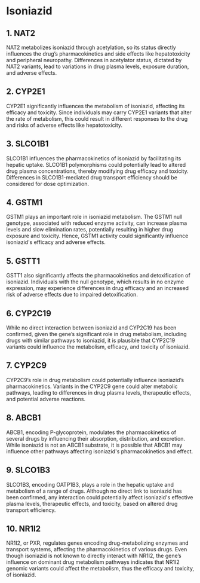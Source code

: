 # Isoniazid

## 1. NAT2
NAT2 metabolizes isoniazid through acetylation, so its status directly influences the drug’s pharmacokinetics and side effects like hepatotoxicity and peripheral neuropathy. Differences in acetylator status, dictated by NAT2 variants, lead to variations in drug plasma levels, exposure duration, and adverse effects.

## 2. CYP2E1
CYP2E1 significantly influences the metabolism of isoniazid, affecting its efficacy and toxicity. Since individuals may carry CYP2E1 variants that alter the rate of metabolism, this could result in different responses to the drug and risks of adverse effects like hepatotoxicity.

## 3. SLCO1B1
SLCO1B1 influences the pharmacokinetics of isoniazid by facilitating its hepatic uptake. SLCO1B1 polymorphisms could potentially lead to altered drug plasma concentrations, thereby modifying drug efficacy and toxicity. Differences in SLCO1B1-mediated drug transport efficiency should be considered for dose optimization.

## 4. GSTM1
GSTM1 plays an important role in isoniazid metabolism. The GSTM1 null genotype, associated with reduced enzyme activity, can increase plasma levels and slow elimination rates, potentially resulting in higher drug exposure and toxicity. Hence, GSTM1 activity could significantly influence isoniazid's efficacy and adverse effects.

## 5. GSTT1
GSTT1 also significantly affects the pharmacokinetics and detoxification of isoniazid. Individuals with the null genotype, which results in no enzyme expression, may experience differences in drug efficacy and an increased risk of adverse effects due to impaired detoxification.

## 6. CYP2C19
While no direct interaction between isoniazid and CYP2C19 has been confirmed, given the gene’s significant role in drug metabolism, including drugs with similar pathways to isoniazid, it is plausible that CYP2C19 variants could influence the metabolism, efficacy, and toxicity of isoniazid.

## 7. CYP2C9
CYP2C9’s role in drug metabolism could potentially influence isoniazid’s pharmacokinetics. Variants in the CYP2C9 gene could alter metabolic pathways, leading to differences in drug plasma levels, therapeutic effects, and potential adverse reactions.

## 8. ABCB1
ABCB1, encoding P-glycoprotein, modulates the pharmacokinetics of several drugs by influencing their absorption, distribution, and excretion. While isoniazid is not an ABCB1 substrate, it is possible that ABCB1 may influence other pathways affecting isoniazid's pharmacokinetics and effect.

## 9. SLCO1B3
SLCO1B3, encoding OATP1B3, plays a role in the hepatic uptake and metabolism of a range of drugs. Although no direct link to isoniazid has been confirmed, any interaction could potentially affect isoniazid's effective plasma levels, therapeutic effects, and toxicity, based on altered drug transport efficiency.

## 10. NR1I2
NR1I2, or PXR, regulates genes encoding drug-metabolizing enzymes and transport systems, affecting the pharmacokinetics of various drugs. Even though isoniazid is not known to directly interact with NR1I2, the gene’s influence on dominant drug metabolism pathways indicates that NR1I2 genomic variants could affect the metabolism, thus the efficacy and toxicity, of isoniazid.

